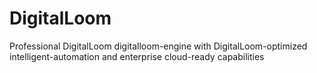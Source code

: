 # DigitalLoom
Professional DigitalLoom digitalloom-engine with DigitalLoom-optimized intelligent-automation and enterprise cloud-ready capabilities
